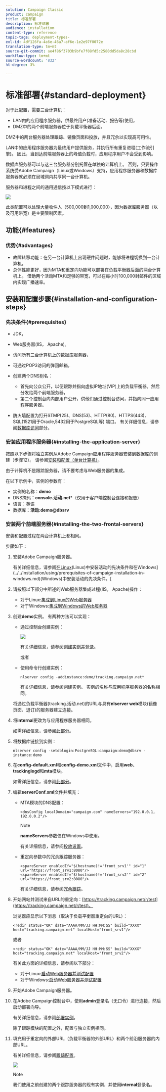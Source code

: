 ```yaml
---
solution: Campaign Classic
product: campaign
title: 标准部署
description: 标准部署
audience: installation
content-type: reference
topic-tags: deployment-types-
exl-id: 4df126fa-4a6e-46a7-af6e-1e2e97f0072e
translation-type: tm+mt
source-git-commit: ae4f86f3703b9bfe7f08fd5c2580dd5da8c28cbd
workflow-type: tm+mt
source-wordcount: '832'
ht-degree: 3%

---
```


# 标准部署{#standard-deployment}

对于此配置，需要三台计算机：

* LAN内的应用程序服务器，供最终用户(准备活动、报告等)使用，
* DMZ中的两个前端服务器位于负载平衡器后面。

DMZ中的两台服务器处理跟踪、镜像页面和投放，并且冗余以实现高可用性。

LAN中的应用程序服务器为最终用户提供服务，并执行所有重复进程(工作流引擎)。 因此，当到达前端服务器上的峰值负载时，应用程序用户不会受到影响。

数据库服务器可以与这三台服务器分别托管在单独的计算机上。 否则，只要操作系统受Adobe Campaign（Linux或Windows）支持，应用程序服务器和数据库服务器就必须在局域网内共享同一台计算机。

服务器和进程之间的通用通信按以下模式进行：

![](assets/s_001_ncs_install_standardconfig.png)

此类配置可以处理大量收件人（500,000到1,000,000），因为数据库服务器（以及可用带宽）是主要限制因素。

## 功能{#features}

### 优势{#advantages}

* 故障转移功能：在另一台计算机上出现硬件问题时，能够将进程切换到一台计算机。
* 总体性能更好，因为MTA和重定向功能可以部署在负载平衡器后面的两台计算机上。 借助两个活动MTA和足够的带宽，可以在每小时100,000封邮件的区域内实现广播速率。

## 安装和配置步骤{#installation-and-configuration-steps}

### 先决条件{#prerequisites}

* JDK，
* Web服务器(IIS， Apache),
* 访问所有三台计算机上的数据库服务器，
* 可通过POP3访问的弹回邮箱，
* 创建两个DNS别名：

   * 首先向公众公开，以便跟踪并指向虚拟IP地址(VIP)上的负载平衡器，然后分发给两个前端服务器，
   * 第二个控制台向内部用户公开，供他们通过控制台访问，并指向同一应用程序服务器。

* 防火墙配置为打开STMP(25)、DNS(53)、HTTP(80)、HTTPS(443)、SQL(1521用于Oracle,5432用于PostgreSQL等) 端口。 有关详细信息，请参阅[数据库访问](../../installation/using/network-configuration.md#database-access)部分。

### 安装应用程序服务器{#installing-the-application-server}

按照以下步骤将独立实例从Adobe Campaign应用程序服务器安装到数据库的创建（步骤12）。 请参阅[安装和配置（单台计算机）](../../installation/using/standalone-deployment.md#installing-and-configuring--single-machine-)。

由于计算机不是跟踪服务器，请不要考虑与Web服务器的集成。

在以下示例中，实例的参数有：

* 实例的名称：**demo**
* DNS掩码：**console.活动.net***（仅用于客户端控制台连接和报告）
* 语言：英语
* 数据库：**活动:demo@dbsrv**

### 安装两个前端服务器{#installing-the-two-frontal-servers}

安装和配置过程在两台计算机上都相同。

步骤如下：

1. 安装Adobe Campaign服务器。

   有关详细信息，请参阅[在Linux](../../installation/using/prerequisites-of-campaign-installation-in-linux.md)(Linux)中安装活动的先决条件和在Windows](../../installation/using/prerequisites-of-campaign-installation-in-windows.md)(Windows)中安装活动的先决条件。[

1. 请按照以下部分中所述的Web服务器集成过程(IIS， Apache)操作：

   * 对于Linux:[集成到Linux的Web服务器](../../installation/using/integration-into-a-web-server-for-linux.md)
   * 对于Windows:[集成到Windows的Web服务器](../../installation/using/integration-into-a-web-server-for-windows.md)

1. 创建&#x200B;**demo**&#x200B;实例。 有两种方法可以实现：

   * 通过控制台创建实例：

      ![](assets/install_create_new_connexion.png)

      有关详细信息，请参阅[创建实例并登录](../../installation/using/creating-an-instance-and-logging-on.md)。

      或者

   * 使用命令行创建实例：

      ```
      nlserver config -addinstance:demo/tracking.campaign.net*
      ```

      有关详细信息，请参阅[创建实例](../../installation/using/command-lines.md#creating-an-instance)。
   实例的名称与应用程序服务器的名称相同。

   将通过负载平衡器(tracking.活动.net)的URL与具有&#x200B;**nlserver web**&#x200B;模块(镜像页面、退订)的服务器建立连接。

1. 将&#x200B;**internal**&#x200B;更改为与应用程序服务器相同。

   如需详细信息，请参阅[此部分](../../installation/using/configuring-campaign-server.md#internal-identifier)。

1. 将数据库链接到实例：

   ```
   nlserver config -setdblogin:PostgreSQL:campaign:demo@dbsrv -instance:demo
   ```

1. 在&#x200B;**config-default.xml**&#x200B;和&#x200B;**config-demo.xml**&#x200B;文件中，启用&#x200B;**web**、**trackinglogd**&#x200B;和&#x200B;**mta**&#x200B;模块。

   如需详细信息，请参阅[此部分](../../installation/using/configuring-campaign-server.md#enabling-processes)。

1. 编辑&#x200B;**serverConf.xml**&#x200B;文件并填充：

   * MTA模块的DNS配置：

      ```
      <dnsConfig localDomain="campaign.com" nameServers="192.0.0.1, 192.0.0.2"/>
      ```

      >[!NOTE]
      >
      >**nameServers**&#x200B;参数仅在Windows中使用。

      有关详细信息，请参阅[投放设置](configure-delivery-settings.md)。

   * 重定向参数中的冗余跟踪服务器：

      ```
      <spareServer enabledIf="$(hostname)!='front_srv1'" id="1" url="https://front_srv1:8080"/>
      <spareServer enabledIf="$(hostname)!='front_srv2'" id="2" url="https://front_srv2:8080"/>
      ```

      有关详细信息，请参阅[冗余跟踪](configuring-campaign-server.md#redundant-tracking)。

1. 开始网站并测试来自URL的重定向：[https://tracking.campaign.net/r/test](https://tracking.campaign.net/r/test)。

   浏览器应显示以下消息（取决于负载平衡器重定向的URL）：

   ```
   <redir status="OK" date="AAAA/MM/JJ HH:MM:SS" build="XXXX" host="tracking.campaign.net" localHost="front_srv1"/>
   ```

   或者

   ```
   <redir status="OK" date="AAAA/MM/JJ HH:MM:SS" build="XXXX" host="tracking.campaign.net" localHost="front_srv2"/>
   ```

   有关此方面的详细信息，请参阅以下部分：

   * 对于Linux:[启动Web服务器并测试配置](../../installation/using/integration-into-a-web-server-for-linux.md#launching-the-web-server-and-testing-the-configuration)
   * 对于Windows:[启动Web服务器并测试配置](../../installation/using/integration-into-a-web-server-for-windows.md#launching-the-web-server-and-testing-the-configuration)

1. 开始Adobe Campaign服务器。
1. 在Adobe Campaign控制台中，使用&#x200B;**admin**&#x200B;登录名（无口令）进行连接，然后启动部署向导。

   有关详细信息，请参阅[部署实例](../../installation/using/deploying-an-instance.md)。

   除了跟踪模块的配置之外，配置与独立实例相同。

1. 填充用于重定向的外部URL（负载平衡器的外部URL）和两个前沿服务器的内部URL。

   有关详细信息，请参阅[跟踪配置](../../installation/using/deploying-an-instance.md#tracking-configuration)。

   ![](assets/d_ncs_install_tracking2.png)

   >[!NOTE]
   >
   >我们使用之前创建的两个跟踪服务器的现有实例，并使用&#x200B;**internal**&#x200B;登录名。
